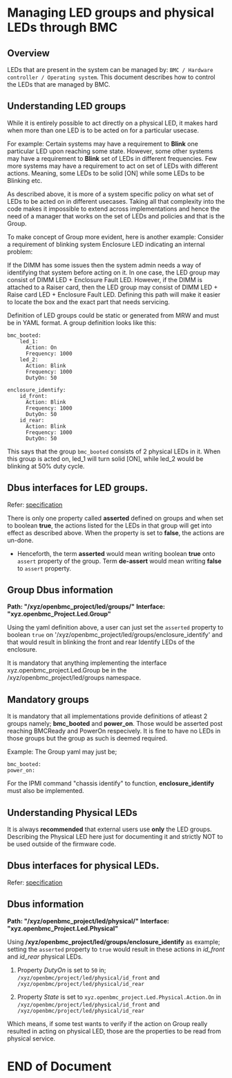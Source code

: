 # Managing LED groups and physical LEDs through BMC

## Overview

LEDs that are present in the system can be managed by:
`BMC / Hardware controller / Operating system`. This document describes how
to control the LEDs that are managed by BMC.

## Understanding LED groups

While it is entirely possible to act directly on a physical LED, it makes
hard when more than one LED is to be acted on for a particular usecase.

For example: Certain systems may have a requirement to **Blink** one particular
LED upon reaching some state. However, some other systems may have a requirement
to **Blink** set of LEDs in different frequencies. Few more systems may have a
requirement to act on set of LEDs with different actions. Meaning, some LEDs
to be solid [ON] while some LEDs to be Blinking etc.

As described above, it is more of a system specific policy on what set
of LEDs to be acted on in different usecases. Taking all that complexity into
the code makes it impossible to extend across implementations and hence the need
of a manager that works on the set of LEDs and policies and that is the Group.

To make concept of Group more evident, here is another example:
Consider a requirement of blinking system Enclosure LED indicating
an internal problem:

If the DIMM has some issues then the system admin needs a way of identifying
that system before acting on it. In one case, the LED group may consist of
DIMM LED + Enclosure Fault LED. However, if the DIMM is attached to a Raiser
card, then the LED group may consist of DIMM LED + Raise card LED + Enclosure
Fault LED. Defining this path will make it easier to locate the box and the
exact part that needs servicing.

Definition of LED groups could be static or generated from MRW and must be in
YAML format. A group definition looks like this:
```
bmc_booted:
    led_1:
      Action: On
      Frequency: 1000
    led_2:
      Action: Blink
      Frequency: 1000
      DutyOn: 50

enclosure_identify:
    id_front:
      Action: Blink
      Frequency: 1000
      DutyOn: 50
    id_rear:
      Action: Blink
      Frequency: 1000
      DutyOn: 50
```
This says that the group `bmc_booted` consists of 2 physical LEDs in it.
When this group is acted on, led_1 will turn solid [ON], while led_2
would be blinking at 50% duty cycle.

## Dbus interfaces for LED groups.

Refer: [specification](https://github.com/openbmc/phosphor-dbus-interfaces/blob/master/xyz/openbmc_project/Led/Group.interface.yaml)

There is only one property called **asserted** defined on groups and when set to
boolean **true**, the actions listed for the LEDs in that group will get into
effect as described above.
When the property is set to **false**, the actions are un-done.

* Henceforth, the term **asserted** would mean writing boolean **true**
  onto `assert` property of the group. Term **de-assert** would mean
  writing **false** to `assert` property.

## Group Dbus information

**Path: "/xyz/openbmc_project/led/groups/<name>"**
**Interface: "xyz.openbmc_Project.Led.Group"**

Using the yaml definition above, a user can just set the `asserted` property to
boolean `true` on '/xyz/openbmc_project/led/groups/enclosure_identify' and that
would result in blinking the front and rear Identify LEDs of the enclosure.

It is mandatory that anything implementing the interface
xyz.openbmc_project.Led.Group be in the /xyz/openbmc_project/led/groups
namespace.

## Mandatory groups

It is mandatory that all implementations provide definitions of atleast 2 groups
namely; **bmc_booted** and **power_on**. Those would be asserted post reaching
BMCReady and PowerOn respecively. It is fine to have no LEDs in those groups but
the group as such is deemed required.

Example: The Group yaml may just be;
```
bmc_booted:
power_on:
```

For the IPMI command "chassis identify" to function, **enclosure_identify** must
also be implemented.

## Understanding Physical LEDs

It is always **recommended** that external users use **only** the LED groups.
Describing the Physical LED here just for documenting it and strictly NOT to
be used outside of the firmware code.

## Dbus interfaces for physical LEDs.

Refer: [specification](https://github.com/openbmc/phosphor-dbus-interfaces/blob/master/xyz/openbmc_project/Led/Physical.interface.yaml)

## Dbus information

**Path: "/xyz/openbmc_project/led/physical/<name>"**
**Interface: "xyz.openbmc_Project.Led.Physical"**

Using **/xyz/openbmc_project/led/groups/enclosure_identify** as example;
setting the `asserted` property to `true` would result in these actions in
*id_front* and *id_rear* physical LEDs.

1) Property *DutyOn* is set to `50` in;
  `/xyz/openbmc/project/led/physical/id_front` and
  `/xyz/openbmc/project/led/physical/id_rear`

2) Property *State* is set to `xyz.openbmc_project.Led.Physical.Action.On` in
   `/xyz/openbmc/project/led/physical/id_front` and
   `/xyz/openbmc/project/led/physical/id_rear`

Which means, if some test wants to verify if the action on Group really resulted
in acting on physical LED, those are the properties to be read from physical
service.

#                                         END of Document
